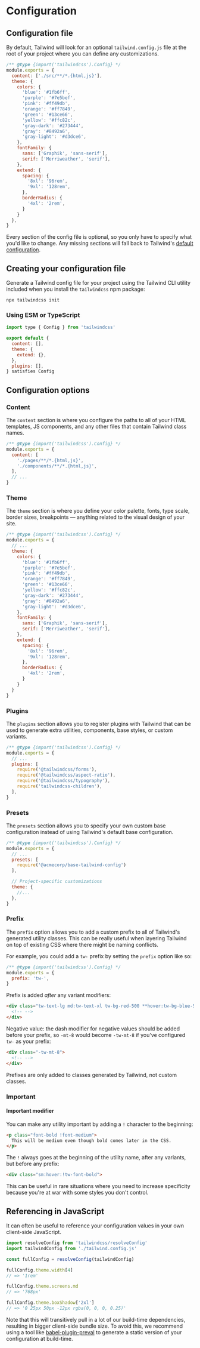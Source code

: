 # Configuration

## Configuration file

By default, Tailwind will look for an optional `tailwind.config.js` file at the root of your project where you can define any customizations.

```js {{ filename: 'tailwind.config.js' }}
/** @type {import('tailwindcss').Config} */
module.exports = {
  content: ['./src/**/*.{html,js}'],
  theme: {
    colors: {
      'blue': '#1fb6ff',
      'purple': '#7e5bef',
      'pink': '#ff49db',
      'orange': '#ff7849',
      'green': '#13ce66',
      'yellow': '#ffc82c',
      'gray-dark': '#273444',
      'gray': '#8492a6',
      'gray-light': '#d3dce6',
    },
    fontFamily: {
      sans: ['Graphik', 'sans-serif'],
      serif: ['Merriweather', 'serif'],
    },
    extend: {
      spacing: {
        '8xl': '96rem',
        '9xl': '128rem',
      },
      borderRadius: {
        '4xl': '2rem',
      }
    }
  },
}
```

Every section of the config file is optional, so you only have to specify what you'd like to change. Any missing sections will fall back to Tailwind's [default configuration](https://github.com/tailwindlabs/tailwindcss/blob/master/stubs/config.full.js).


## Creating your configuration file

Generate a Tailwind config file for your project using the Tailwind CLI utility included when you install the `tailwindcss` npm package:

```shell
npx tailwindcss init
```

### Using ESM or TypeScript

```js {{ filename: 'tailwind.config.ts' }}
import type { Config } from 'tailwindcss'

export default {
  content: [],
  theme: {
    extend: {},
  },
  plugins: [],
} satisfies Config
```

## Configuration options

### Content

The `content` section is where you configure the paths to all of your HTML templates, JS components, and any other files that contain Tailwind class names.

```js {{ filename: 'tailwind.config.js' }}
/** @type {import('tailwindcss').Config} */
module.exports = {
  content: [
    './pages/**/*.{html,js}',
    './components/**/*.{html,js}',
  ],
  // ...
}
```

### Theme

The `theme` section is where you define your color palette, fonts, type scale, border sizes, breakpoints — anything related to the visual design of your site.

```js {{ filename: 'tailwind.config.js' }}
/** @type {import('tailwindcss').Config} */
module.exports = {
  // ...
  theme: {
    colors: {
      'blue': '#1fb6ff',
      'purple': '#7e5bef',
      'pink': '#ff49db',
      'orange': '#ff7849',
      'green': '#13ce66',
      'yellow': '#ffc82c',
      'gray-dark': '#273444',
      'gray': '#8492a6',
      'gray-light': '#d3dce6',
    },
    fontFamily: {
      sans: ['Graphik', 'sans-serif'],
      serif: ['Merriweather', 'serif'],
    },
    extend: {
      spacing: {
        '8xl': '96rem',
        '9xl': '128rem',
      },
      borderRadius: {
        '4xl': '2rem',
      }
    }
  }
}
```

### Plugins

The `plugins` section allows you to register plugins with Tailwind that can be used to generate extra utilities, components, base styles, or custom variants.

```js {{ filename: 'tailwind.config.js' }}
/** @type {import('tailwindcss').Config} */
module.exports = {
  // ...
  plugins: [
    require('@tailwindcss/forms'),
    require('@tailwindcss/aspect-ratio'),
    require('@tailwindcss/typography'),
    require('tailwindcss-children'),
  ],
}
```

### Presets

The `presets` section allows you to specify your own custom base configuration instead of using Tailwind's default base configuration.

```js {{ filename: 'tailwind.config.js' }}
/** @type {import('tailwindcss').Config} */
module.exports = {
  // ...
  presets: [
    require('@acmecorp/base-tailwind-config')
  ],

  // Project-specific customizations
  theme: {
    //...
  },
}
```

### Prefix

The `prefix` option allows you to add a custom prefix to all of Tailwind's generated utility classes. This can be really useful when layering Tailwind on top of existing CSS where there might be naming conflicts.

For example, you could add a `tw-` prefix by setting the `prefix` option like so:

```js {{ filename: 'tailwind.config.js' }}
/** @type {import('tailwindcss').Config} */
module.exports = {
  prefix: 'tw-',
}
```

Prefix is added _after_ any variant modifiers:

```html
<div class="tw-text-lg md:tw-text-xl tw-bg-red-500 **hover:tw-bg-blue-500**">
  <!-- -->
</div>
```

Negative value: the dash modifier for negative values should be added before your prefix, so `-mt-8` would become `-tw-mt-8` if you've configured `tw-` as your prefix:

```html
<div class="-tw-mt-8">
  <!-- -->
</div>
```

Prefixes are only added to classes generated by Tailwind, not custom classes.


### Important

#### Important modifier

You can make any utility important by adding a `!` character to the beginning:

```html
<p class="font-bold !font-medium">
  This will be medium even though bold comes later in the CSS.
</p>
```

The `!` always goes at the beginning of the utility name, after any variants, but before any prefix:

```html
<div class="sm:hover:!tw-font-bold">
```

This can be useful in rare situations where you need to increase specificity because you're at war with some styles you don't control.


## Referencing in JavaScript

It can often be useful to reference your configuration values in your own client-side JavaScript.

```js
import resolveConfig from 'tailwindcss/resolveConfig'
import tailwindConfig from './tailwind.config.js'

const fullConfig = resolveConfig(tailwindConfig)

fullConfig.theme.width[4]
// => '1rem'

fullConfig.theme.screens.md
// => '768px'

fullConfig.theme.boxShadow['2xl']
// => '0 25px 50px -12px rgba(0, 0, 0, 0.25)'
```

Note that this will transitively pull in a lot of our build-time dependencies, resulting in bigger client-side bundle size. To avoid this, we recommend using a tool like [babel-plugin-preval](https://github.com/kentcdodds/babel-plugin-preval) to generate a static version of your configuration at build-time.
